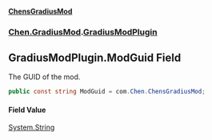 
#### [ChensGradiusMod](./index 'index')

### [Chen.GradiusMod](./neHTXX+yFsk1RpXqjkv9zg 'Chen.GradiusMod').[GradiusModPlugin](./l92m4Dah9rvPq366O3unNQ 'Chen.GradiusMod.GradiusModPlugin')

## GradiusModPlugin.ModGuid Field
The GUID of the mod.  
```csharp
public const string ModGuid = com.Chen.ChensGradiusMod;
```

#### Field Value
[System.String](https://docs.microsoft.com/en-us/dotnet/api/System.String 'System.String')  
